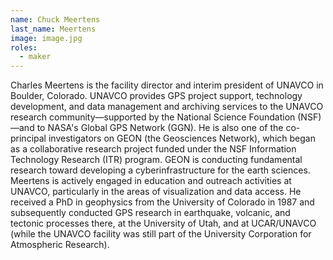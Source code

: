 ```yaml
---
name: Chuck Meertens
last_name: Meertens
image: image.jpg
roles:
  - maker
---
```

Charles Meertens is the facility director and interim president of UNAVCO in Boulder, Colorado. UNAVCO provides GPS project support, technology development, and data management and archiving services to the UNAVCO research community—supported by the National Science Foundation (NSF)—and to NASA's Global GPS Network (GGN). He is also one of the co-principal investigators on GEON (the Geosciences Network), which began as a collaborative research project funded under the NSF Information Technology Research (ITR) program. GEON is conducting fundamental research toward developing a cyberinfrastructure for the earth sciences. Meertens is actively engaged in education and outreach activities at UNAVCO, particularly in the areas of visualization and data access. He received a PhD in geophysics from the University of Colorado in 1987 and subsequently conducted GPS research in earthquake, volcanic, and tectonic processes there, at the University of Utah, and at UCAR/UNAVCO (while the UNAVCO facility was still part of the University Corporation for Atmospheric Research).
